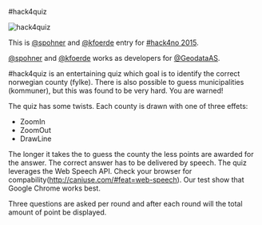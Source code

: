 #hack4quiz

![hack4quiz](https://raw.githubusercontent.com/spohner/hack4quiz/master/app/images/promo.jpg)

This is [@spohner](https://twitter.com/spohner) and [@kfoerde](https://twitter.com/kfoerde) entry for [#hack4no 2015](http://www.hack4.no/hack4/). 

[@spohner](https://twitter.com/spohner) and [@kfoerde](https://twitter.com/kfoerde) works as developers for [@GeodataAS](http://www.geodata.no).

\#hack4quiz is an entertaining quiz which goal is to identify the correct norwegian county (fylke). There is also possible to guess municipalities (kommuner), but this was found to be very hard. You are warned! 

The quiz has some twists. Each county is drawn with one of three effets:
* ZoomIn
* ZoomOut
* DrawLine

The longer it takes the to guess the county the less points are awarded for the answer. The correct answer has to be delivered by speech. The quiz leverages the Web Speech API. Check your browser for compability(http://caniuse.com/#feat=web-speech). Our test show that Google Chrome works best.

Three questions are asked per round and after each round will the total amount of point be displayed.

